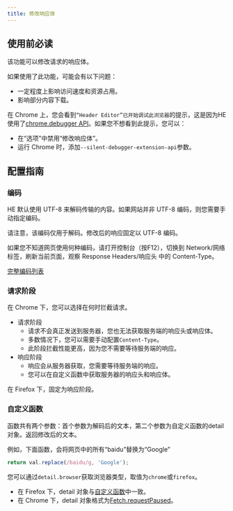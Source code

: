 ```yaml
---
title: 修改响应体
---
```


## 使用前必读

该功能可以修改请求的响应体。

如果使用了此功能，可能会有以下问题：
* 一定程度上影响访问速度和资源占用。
* 影响部分内容下载。

在 Chrome 上，您会看到`“Header Editor”已开始调试此浏览器`的提示，这是因为HE使用了[chrome.debugger API](https://developer.chrome.com/docs/extensions/reference/api/debugger)。如果您不想看到此提示，您可以：
* 在“选项”中禁用“修改响应体”。
* 运行 Chrome 时，添加`--silent-debugger-extension-api`参数。

## 配置指南

### 编码
HE 默认使用 UTF-8 来解码传输的内容。如果网站并非 UTF-8 编码，则您需要手动指定编码。

请注意，该编码仅用于解码。修改后的响应固定以 UTF-8 编码。

如果您不知道网页使用何种编码，请打开控制台（按F12），切换到 Network/网络 标签，刷新当前页面，观察 Response Headers/响应头 中的 Content-Type。

[完整编码列表](https://developer.mozilla.org/en-US/docs/Web/API/Encoding_API/Encodings)

### 请求阶段

在 Chrome 下，您可以选择在何时拦截请求。
* 请求阶段
  * 请求不会真正发送到服务器，您也无法获取服务端的响应头或响应体。
  * 多数情况下，您可以需要手动配置`Content-Type`。
  * 此阶段拦截性能更高，因为您不需要等待服务端的响应。
* 响应阶段
  * 响应会从服务器获取，您需要等待服务端的响应。
  * 您可以在自定义函数中获取服务器的响应头和响应体。

在 Firefox 下，固定为响应阶段。

### 自定义函数
函数共有两个参数：首个参数为解码后的文本，第二个参数为自定义函数的detail对象。返回修改后的文本。

例如，下面函数，会将网页中的所有“baidu”替换为“Google”
```js
return val.replace(/baidu/g, 'Google');
```

您可以通过`detail.browser`获取浏览器类型，取值为`chrome`或`firefox`。
* 在 Firefox 下，detail 对象与[自定义函数](./custom-function)中一致。
* 在 Chrome 下，detail 对象格式为[Fetch.requestPaused](https://chromedevtools.github.io/devtools-protocol/tot/Fetch/#event-requestPaused)。
